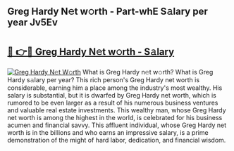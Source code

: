 ## Greg Hardy N𝚎t w𝚘rth - Part-whE S𝚊lary per year Jv5Ev

# <h2><a href="http://gc4fxq.nevu.top/?p=Greg+Hardy">🔗 👉🔴 Greg Hardy N𝚎t w𝚘rth - S𝚊lary</a></h2>

[![Greg Hardy N𝚎t W𝚘rth](https://i.imgur.com/Oavwk0R.jpeg)](http://gc4fxq.nevu.top/?p=Greg+Hardy)
What is Greg Hardy n𝚎t w𝚘rth? What is Greg Hardy s𝚊lary per year?
This rich person's Greg Hardy net worth is considerable, earning him a place among the industry's most wealthy. His salary is substantial, but it is dwarfed by Greg Hardy net worth, which is rumored to be even larger as a result of his numerous business ventures and valuable real estate investments. This wealthy man, whose Greg Hardy net worth is among the highest in the world, is celebrated for his business acumen and financial savvy. This affluent individual, whose Greg Hardy net worth is in the billions and who earns an impressive salary, is a prime demonstration of the might of hard labor, dedication, and financial wisdom.
